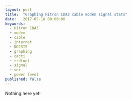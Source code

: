 ```yaml
---
layout: post
title:  "Graphing Hitron CDA3 cable modem signal stats"
date:   2017-02-18 00:00:00
keywords:
  - Hitron CDA3
  - modem
  - cable
  - internet
  - DOCSIS
  - graphing
  - cacti
  - rrdtool
  - signal
  - snr
  - power level
published: false
---
```


Nothing here yet!
